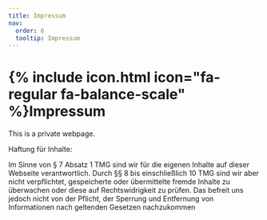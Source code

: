 ```yaml
---
title: Impressum
nav:
  order: 6
  tooltip: Impressum
---
```


# {% include icon.html icon="fa-regular fa-balance-scale" %}Impressum

This is a private webpage.

Haftung für Inhalte:

Im Sinne von § 7 Absatz 1 TMG sind wir für die eigenen Inhalte auf dieser
Webseite verantwortlich. Durch §§ 8 bis einschließlich 10 TMG sind wir aber
nicht verpflichtet, gespeicherte oder übermittelte fremde Inhalte zu überwachen
oder diese auf Rechtswidrigkeit zu prüfen. Das befreit uns jedoch nicht von der
Pflicht, der Sperrung und Entfernung von Informationen nach geltenden Gesetzen
nachzukommen
